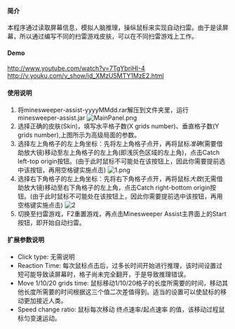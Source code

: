 #### 简介
本程序通过读取屏幕信息，模拟人脑推理，操纵鼠标来实现自动扫雷。由于是读屏幕，所以通过编写不同的扫雷游戏皮肤，可以在不同扫雷游戏上工作。

#### Demo
http://www.youtube.com/watch?v=7TgYbriHI-4
http://v.youku.com/v_show/id_XMzU5MTY1MzE2.html

#### 使用说明

1. 将minesweeper-assist-yyyyMMdd.rar解压到文件夹里，运行minesweeper-assist.jar ![MainPanel.png](https://minesweeper-assist.googlecode.com/svn/wiki/MainPanel.png)
2. 选择正确的皮肤(Skin)，填写水平格子数(X grids number)、垂直格子数(Y grids number),上图所示为高级局面的参数。
3. 选择左上角格子的左上角坐标：先将左上角格子点开，再将鼠标*准确*(需要借助放大镜)移动至左上角格子的左上角(即浅灰色区域的左上角)，点击Catch left-top origin按钮。(由于此时鼠标不可能处在该按钮上，因此你需要提前选中该按钮，再用空格键实施点击) ![1.png](https://minesweeper-assist.googlecode.com/svn/wiki/1.png)
4. 选择右下角格子的左上角坐标：先将右下角格子点开，再将鼠标*大致*(无需借助放大镜)移动至右下角格子的左上角，点击Catch right-bottom origin按钮。(由于此时鼠标不可能处在该按钮上，因此你需要提前选中该按钮，再用空格键实施点击) ![2](https://minesweeper-assist.googlecode.com/svn/wiki/2_new.png)
5. 切换至扫雷游戏，F2重置游戏，再点击Minesweeper Assist主界面上的Start按钮，即开始自动扫雷。

#### 扩展参数说明
 * Click type: 无需说明
 * Reaction Time: 每次鼠标点击后，过多长时间开始进行推理，该时间设置过短可能导致读屏幕时，格子尚未完全翻开，于是导致推理错误。
 * Move 1/10/20 grids time: 鼠标移动1/10/20格子的长度所需要的时间，移动其他长度所需要的时间根据这三个值二次差值得到。适当的设置可以使鼠标的移动更加接近人类。
 * Speed change ratio: 鼠标每次移动 终点速率/起点速率 的值，该移动过程鼠标匀变速运动。
